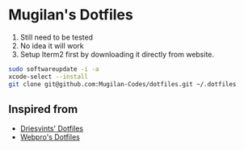 # Mugilan's Dotfiles

1. Still need to be tested
1. No idea it will work
1. Setup Iterm2 first by downloading it directly from website.

```zsh
sudo softwareupdate -i -a
xcode-select --install
git clone git@github.com:Mugilan-Codes/dotfiles.git ~/.dotfiles
```

## Inspired from

- [Driesvints' Dotfiles](https://github.com/driesvints/dotfiles)
- [Webpro's Dotfiles](https://github.com/webpro/dotfiles)

